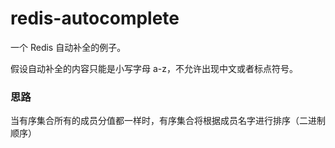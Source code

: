 # redis-autocomplete

一个 Redis 自动补全的例子。

假设自动补全的内容只能是小写字母 a-z，不允许出现中文或者标点符号。

### 思路

当有序集合所有的成员分值都一样时，有序集合将根据成员名字进行排序（二进制顺序）